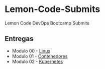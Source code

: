 # Lemon-Code-Submits

Lemon Code DevOps Bootcamp Submits

## Entregas

- Modulo 00 - [Linux](./00-Linux/)
- Modulo 01 - [Contenedores](./01-contenedores/)
- Modulo 02 - [Kubernetes](./02-Orquestacion/)
